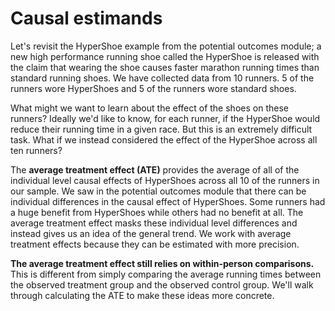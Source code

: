 # Causal estimands

Let's revisit the HyperShoe example from the potential outcomes module; a new high performance running shoe called the HyperShoe is released with the claim that wearing the shoe causes faster marathon running times than standard running shoes. We have collected data from 10 runners. 5 of the runners wore HyperShoes and 5 of the runners wore standard shoes.

What might we want to learn about the effect of the shoes on these runners? Ideally we'd like to know, for each runner, if the HyperShoe would reduce their running time in a given race. But this is an extremely difficult task. What if we instead considered the effect of the HyperShoe across all ten runners? 

The **average treatment effect (ATE)** provides the average of all of the individual level causal effects of HyperShoes across all 10 of the runners in our sample. We saw in the potential outcomes module that there can be individual differences in the causal effect of HyperShoes. Some runners had a huge benefit from HyperShoes while others had no benefit at all. The average treatment effect masks these individual level differences and instead gives us an idea of the general trend. We work with average treatment effects because they can be estimated with more precision.

**The average treatment effect still relies on within-person comparisons.** This is different from simply comparing the average running times between the observed treatment group and the observed control group. We'll walk through calculating the ATE to make these ideas more concrete.
